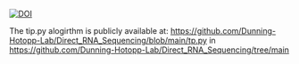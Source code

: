[![DOI](https://zenodo.org/badge/768810299.svg)](https://zenodo.org/doi/10.5281/zenodo.13684383)

The tip.py alogirthm is publicly available at: https://github.com/Dunning-Hotopp-Lab/Direct_RNA_Sequencing/blob/main/tp.py in https://github.com/Dunning-Hotopp-Lab/Direct_RNA_Sequencing/tree/main
